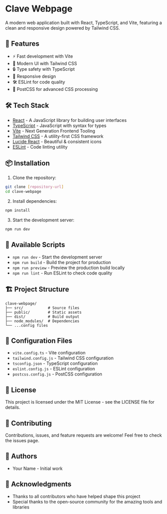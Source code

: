 # Clave Webpage

A modern web application built with React, TypeScript, and Vite, featuring a clean and responsive design powered by Tailwind CSS.

## 🚀 Features

- ⚡️ Fast development with Vite
- 🎨 Modern UI with Tailwind CSS
- 🔒 Type safety with TypeScript
- 📱 Responsive design
- 🛠️ ESLint for code quality
- 🎯 PostCSS for advanced CSS processing

## 🛠️ Tech Stack

- [React](https://reactjs.org/) - A JavaScript library for building user interfaces
- [TypeScript](https://www.typescriptlang.org/) - JavaScript with syntax for types
- [Vite](https://vitejs.dev/) - Next Generation Frontend Tooling
- [Tailwind CSS](https://tailwindcss.com/) - A utility-first CSS framework
- [Lucide React](https://lucide.dev/) - Beautiful & consistent icons
- [ESLint](https://eslint.org/) - Code linting utility

## 📦 Installation

1. Clone the repository:
```bash
git clone [repository-url]
cd clave-webpage
```

2. Install dependencies:
```bash
npm install
```

3. Start the development server:
```bash
npm run dev
```

## 🚀 Available Scripts

- `npm run dev` - Start the development server
- `npm run build` - Build the project for production
- `npm run preview` - Preview the production build locally
- `npm run lint` - Run ESLint to check code quality

## 🏗️ Project Structure

```
clave-webpage/
├── src/           # Source files
├── public/        # Static assets
├── dist/          # Build output
├── node_modules/  # Dependencies
└── ...config files
```

## 🔧 Configuration Files

- `vite.config.ts` - Vite configuration
- `tailwind.config.js` - Tailwind CSS configuration
- `tsconfig.json` - TypeScript configuration
- `eslint.config.js` - ESLint configuration
- `postcss.config.js` - PostCSS configuration

## 📝 License

This project is licensed under the MIT License - see the LICENSE file for details.

## 🤝 Contributing

Contributions, issues, and feature requests are welcome! Feel free to check the issues page.

## 👥 Authors

- Your Name - Initial work

## 🙏 Acknowledgments

- Thanks to all contributors who have helped shape this project
- Special thanks to the open-source community for the amazing tools and libraries 